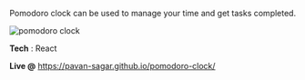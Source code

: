 Pomodoro clock can be used to manage your time and get tasks completed.

![pomodoro clock](https://user-images.githubusercontent.com/46797663/84525233-f164bf80-acf8-11ea-9627-6275e1e8b3ba.png)

<b>Tech</b> : React

<b>Live @</b> https://pavan-sagar.github.io/pomodoro-clock/

